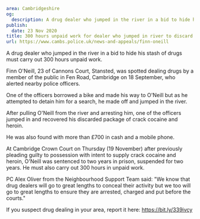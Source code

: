 ```yaml
area: Cambridgeshire
og:
  description: A drug dealer who jumped in the river in a bid to hide his stash of drugs must carry out 300 hours unpaid work.
publish:
  date: 23 Nov 2020
title: 300 hours unpaid work for dealer who jumped in river to discard his drugs
url: https://www.cambs.police.uk/news-and-appeals/finn-oneill
```

A drug dealer who jumped in the river in a bid to hide his stash of drugs must carry out 300 hours unpaid work.

Finn O'Neill, 23 of Cannons Court, Stansted, was spotted dealing drugs by a member of the public in Fen Road, Cambridge on 18 September, who alerted nearby police officers.

One of the officers borrowed a bike and made his way to O'Neill but as he attempted to detain him for a search, he made off and jumped in the river.

After pulling O'Neill from the river and arresting him, one of the officers jumped in and recovered his discarded package of crack cocaine and heroin.

He was also found with more than £700 in cash and a mobile phone.

At Cambridge Crown Court on Thursday (19 November) after previously pleading guilty to possession with intent to supply crack cocaine and heroin, O'Neill was sentenced to two years in prison, suspended for two years. He must also carry out 300 hours in unpaid work.

PC Alex Oliver from the Neighbourhood Support Team said: "We know that drug dealers will go to great lengths to conceal their activity but we too will go to great lengths to ensure they are arrested, charged and put before the courts."

If you suspect drug dealing in your area, report it here: https://bit.ly/339ivcy
